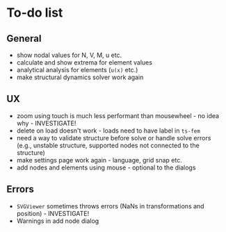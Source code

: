 # To-do list

## General

- show nodal values for N, V, M, u etc.
- calculate and show extrema for element values
- analytical analysis for elements (`u(x)` etc.)
- make structural dynamics solver work again

## UX
- zoom using touch is much less performant than mousewheel - no idea why - INVESTIGATE!
-  delete on load doesn't work - loads need to have label in `ts-fem`
- need a way to validate structure before solve or handle solve errors (e.g., unstable structure, supported nodes not connected to the structure)
- make settings page work again - language, grid snap etc.
- add nodes and elements using mouse - optional to the dialogs

## Errors

- `SVGViewer` sometimes throws errors (NaNs in transformations and position) - INVESTIGATE!
- Warnings in add node dialog
